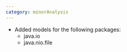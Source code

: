 ```yaml
---
category: minorAnalysis
---
```

* Added models for the following packages:
  * java.io
  * java.nio.file
